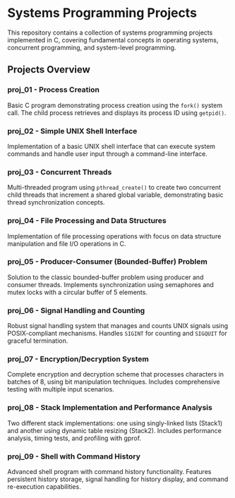 # Systems Programming Projects

This repository contains a collection of systems programming projects implemented in C, covering fundamental concepts in operating systems, concurrent programming, and system-level programming.

## Projects Overview

### proj_01 - Process Creation
Basic C program demonstrating process creation using the `fork()` system call. The child process retrieves and displays its process ID using `getpid()`.

### proj_02 - Simple UNIX Shell Interface
Implementation of a basic UNIX shell interface that can execute system commands and handle user input through a command-line interface.

### proj_03 - Concurrent Threads
Multi-threaded program using `pthread_create()` to create two concurrent child threads that increment a shared global variable, demonstrating basic thread synchronization concepts.

### proj_04 - File Processing and Data Structures
Implementation of file processing operations with focus on data structure manipulation and file I/O operations in C.

### proj_05 - Producer-Consumer (Bounded-Buffer) Problem
Solution to the classic bounded-buffer problem using producer and consumer threads. Implements synchronization using semaphores and mutex locks with a circular buffer of 5 elements.

### proj_06 - Signal Handling and Counting
Robust signal handling system that manages and counts UNIX signals using POSIX-compliant mechanisms. Handles `SIGINT` for counting and `SIGQUIT` for graceful termination.

### proj_07 - Encryption/Decryption System
Complete encryption and decryption scheme that processes characters in batches of 8, using bit manipulation techniques. Includes comprehensive testing with multiple input scenarios.

### proj_08 - Stack Implementation and Performance Analysis
Two different stack implementations: one using singly-linked lists (Stack1) and another using dynamic table resizing (Stack2). Includes performance analysis, timing tests, and profiling with gprof.

### proj_09 - Shell with Command History
Advanced shell program with command history functionality. Features persistent history storage, signal handling for history display, and command re-execution capabilities.
